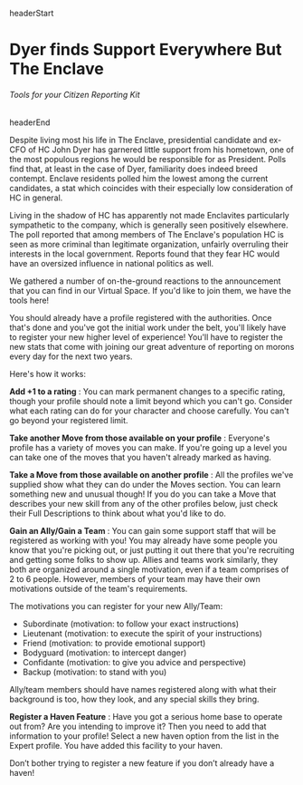 headerStart

# Dyer finds Support Everywhere But The Enclave

###### Tools for your Citizen Reporting Kit

headerEnd

Despite living most his life in The Enclave, presidential candidate and ex-CFO of HC John Dyer has garnered little support from his hometown, one of the most populous regions he would be responsible for as President. Polls find that, at least in the case of Dyer, familiarity does indeed breed contempt. Enclave residents polled him the lowest among the current candidates, a stat which coincides with their especially low consideration of HC in general.

Living in the shadow of HC has apparently not made Enclavites particularly sympathetic to the company, which is generally seen positively elsewhere. The poll reported that among members of The Enclave's population HC is seen as more criminal than legitimate organization, unfairly overruling their interests in the local government. Reports found that they fear HC would have an oversized influence in national politics as well. 

We gathered a number of on-the-ground reactions to the announcement that you can find in our Virtual Space. If you'd like to join them, we have the tools here!

You should already have a profile registered with the authorities. Once that's done and you've got the initial work under the belt, you'll likely have to register your new higher level of experience! You'll have to register the new stats that come with joining our great adventure of reporting on morons every day for the next two years.

Here's how it works:

**Add +1 to a rating** : You can mark permanent changes to a specific rating, though your profile should note a limit beyond which you can't go. Consider what each rating can do for your character and choose carefully. You can't go beyond your registered limit.

**Take another Move from those available on your profile** : Everyone's profile has a variety of moves you can make. If you're going up a level you can take one of the moves that you haven't already marked as having. 

**Take a Move from those available on another profile** : All the profiles we've supplied show what they can do under the Moves section. You can learn something new and unusual though! If you do you can take a Move that describes your new skill from any of the other profiles below, just check their Full Descriptions to think about what you'd like to do.  

**Gain an Ally/Gain a Team** : You can gain some support staff that will be registered as working with you! You may already have some people you know that you're picking out, or just putting it out there that you're recruiting and getting some folks to show up. Allies and teams work similarly, they both are organized around a single motivation, even if a team comprises of 2 to 6 people. However, members of your team may have their own motivations outside of the team's requirements. 

The motivations you can register for your new Ally/Team:

*   Subordinate (motivation: to follow your exact instructions)
*   Lieutenant (motivation: to execute the spirit of your
instructions)
*   Friend (motivation: to provide emotional support)
*   Bodyguard (motivation: to intercept danger)
*   Confidante (motivation: to give you advice and perspective)
*   Backup (motivation: to stand with you)

Ally/team members should have names registered along with
what their background is too, how they look, and any special skills
they bring.

**Register a Haven Feature** : Have you got a serious home base to operate out from? Are you intending to improve it? Then you need to add that information to your profile! Select a new haven option from the list in the Expert profile. You have added this facility to your haven.

Don’t bother trying to register a new feature if you don’t already have a haven! 

